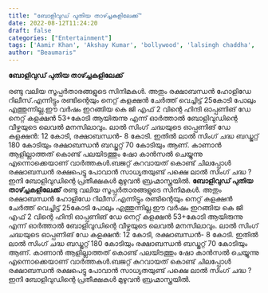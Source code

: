```yaml
---
title: "ബോളിവുഡ് പുതിയ താഴ്ച്ചകളിലേക്ക്"
date: 2022-08-12T11:24:20
draft: false
categories: ["Entertainment"]
tags: ['Aamir Khan', 'Akshay Kumar', 'bollywood', 'lalsingh chaddha', 'rakshabandhan movie']
author: "Beaumaris"
---
```


<strong>ബോളിവുഡ് പുതിയ താഴ്ച്ചകളിലേക്ക്</strong>

രണ്ടു വലിയ സൂപ്പർതാരങ്ങളുടെ സിനിമകൾ. അതും രക്ഷാബന്ധൻ ഹോളിഡേ റിലീസ്.എന്നിട്ടും രണ്ടിന്റെയും നെറ്റ് കളക്ഷൻ ചേർത്ത് വെച്ചിട്ട് 25കോടി പോലും എത്തുന്നില്ല.ഈ വർഷം ഇറങ്ങിയ കെ ജി എഫ് 2 വിന്റെ ഹിന്ദി ഓപ്പണിങ് ഡേ നെറ്റ് കളക്ഷൻ 53+കോടി ആയിരുന്നു എന്ന് ഓർത്താൽ ബോളിവുഡിന്റെ വീഴ്ചയുടെ ലെവൽ മനസിലാവും. ലാൽ സിംഗ് ചദ്ധയുടെ ഓപ്പണിങ് ഡേ കളക്ഷൻ: 12 കോടി, രക്ഷാബന്ധൻ- 8 കോടി. ഇതിൽ ലാൽ സിംഗ് ചദ്ധ ബഡ്ജറ്റ് 180 കോടിയും രക്ഷാബന്ധൻ ബഡ്ജറ്റ് 70 കോടിയും ആണ്. കാണാൻ ആളില്ലാത്തത് കൊണ്ട് പലയിടത്തും ഷോ കാൻസൽ ചെയ്യുന്നു എന്നൊക്കെയാണ് വാർത്തകൾ.ബജറ്റ് കുറവായത് കൊണ്ട് ചിലപ്പോൾ രക്ഷാബന്ധൻ രക്ഷപെട്ടു പോവാൻ സാധ്യതയുണ്ട് പക്ഷെ ലാൽ സിംഗ് ചദ്ധ ? ഇനി ബോളിവുഡിന്റെ പ്രതീക്ഷകൾ മുഴുവൻ ബ്രഹ്മാസ്ത്രയിൽ.
**ബോളിവുഡ് പുതിയ താഴ്ച്ചകളിലേക്ക്** രണ്ടു വലിയ സൂപ്പർതാരങ്ങളുടെ സിനിമകൾ. അതും രക്ഷാബന്ധൻ ഹോളിഡേ റിലീസ്.എന്നിട്ടും രണ്ടിന്റെയും നെറ്റ് കളക്ഷൻ ചേർത്ത് വെച്ചിട്ട് 25കോടി പോലും എത്തുന്നില്ല.ഈ വർഷം ഇറങ്ങിയ കെ ജി എഫ് 2 വിന്റെ ഹിന്ദി ഓപ്പണിങ് ഡേ നെറ്റ് കളക്ഷൻ 53+കോടി ആയിരുന്നു എന്ന് ഓർത്താൽ ബോളിവുഡിന്റെ വീഴ്ചയുടെ ലെവൽ മനസിലാവും. ലാൽ സിംഗ് ചദ്ധയുടെ ഓപ്പണിങ് ഡേ കളക്ഷൻ: 12 കോടി, രക്ഷാബന്ധൻ- 8 കോടി. ഇതിൽ ലാൽ സിംഗ് ചദ്ധ ബഡ്ജറ്റ് 180 കോടിയും രക്ഷാബന്ധൻ ബഡ്ജറ്റ് 70 കോടിയും ആണ്. കാണാൻ ആളില്ലാത്തത് കൊണ്ട് പലയിടത്തും ഷോ കാൻസൽ ചെയ്യുന്നു എന്നൊക്കെയാണ് വാർത്തകൾ.ബജറ്റ് കുറവായത് കൊണ്ട് ചിലപ്പോൾ രക്ഷാബന്ധൻ രക്ഷപെട്ടു പോവാൻ സാധ്യതയുണ്ട് പക്ഷെ ലാൽ സിംഗ് ചദ്ധ ? ഇനി ബോളിവുഡിന്റെ പ്രതീക്ഷകൾ മുഴുവൻ ബ്രഹ്മാസ്ത്രയിൽ.
